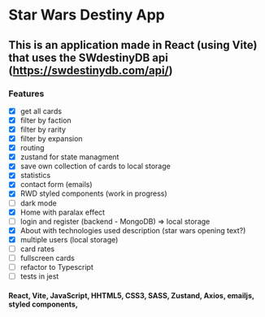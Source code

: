 # Star Wars Destiny App

## This is an application made in React (using Vite) that uses the SWdestinyDB api (https://swdestinydb.com/api/)

### Features

- [x] get all cards
- [x] filter by faction
- [x] filter by rarity
- [x] filter by expansion
- [x] routing
- [x] zustand for state managment
- [x] save own collection of cards to local storage
- [x] statistics
- [x] contact form (emails)
- [x] RWD styled components (work in progress)
- [ ] dark mode
- [x] Home with paralax effect
- [ ] login and register (backend - MongoDB) => local storage
- [x] About with technologies used description (star wars opening text?)
- [x] multiple users (local storage)
- [ ] card rates
- [ ] fullscreen cards
- [ ] refactor to Typescript
- [ ] tests in jest

#### React, Vite, JavaScript, HHTML5, CSS3, SASS, Zustand, Axios, emailjs, styled components,
